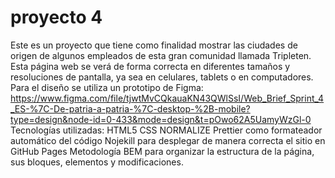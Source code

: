 # proyecto 4

Este es un proyecto que tiene como finalidad mostrar las ciudades de origen de algunos empleados de esta gran comunidad llamada Tripleten.
Esta página web se verá de forma correcta en diferentes tamaños y resoluciones de pantalla, ya sea en celulares, tablets o en computadores.
Para el diseño se utiliza un prototipo de Figma:
https://www.figma.com/file/tjwtMvCQkauaKN43QWlSsI/Web_Brief_Sprint_4_ES-%7C-De-patria-a-patria-%7C-desktop-%2B-mobile?type=design&node-id=0-433&mode=design&t=pOwo62A5UamyWzGl-0
Tecnologías utilizadas:
HTML5 CSS NORMALIZE
Prettier como formateador automático del código
Nojekill para desplegar de manera correcta el sitio en GitHub Pages
Metodología BEM para organizar la estructura de la página, sus bloques, elementos y modificaciones.
